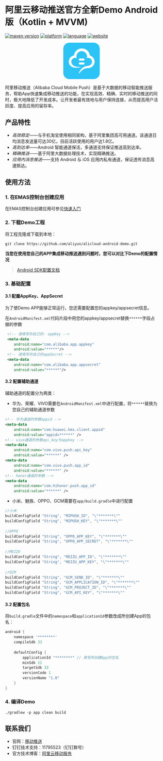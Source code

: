 # 阿里云移动推送官方全新Demo Android版（Kotlin + MVVM)
[![maven version](https://img.shields.io/badge/Maven-3.0.11-brightgreen.svg)](https://mhub.console.aliyun.com/#/download) [![platform](https://img.shields.io/badge/platform-android-lightgrey.svg)](https://developer.android.com/index.html) [![language](https://img.shields.io/badge/language-kotlin-orange.svg)](https://kotlinlang.org/) [![website](https://img.shields.io/badge/website-CloudPush-red.svg)](https://www.aliyun.com/product/cps)


<div align="center">
<img src="logo.png">
</div>

阿里移动推送（Alibaba Cloud Mobile Push）是基于大数据的移动智能推送服务，帮助App快速集成移动推送的功能，在实现高效、精确、实时的移动推送的同时，极大地降低了开发成本。让开发者最有效地与用户保持连接，从而提高用户活跃度、提高应用的留存率。

## 产品特性

-   *高效稳定*——与手机淘宝使用相同架构，基于阿里集团高可用通道。该通道日均消息发送量可达30亿，目前活跃使用的用户达1.8亿。
-   *高到达率*——Android 智能通道保活，多通道支持保证推送高到达率。
-   *精确推送*——基于阿里大数据处理技术，实现精确推送。
-   *应用内消息推送*——支持 Android 与 iOS 应用内私有通道，保证透传消息高速抵达。


## 使用方法

### 1. 在EMAS控制台创建应用

在EMAS控制台创建应用可参见[快速入门](https://help.aliyun.com/document_detail/436513.htm?spm=a2c4g.434639.0.0.62963e06nJThuT#topic-2225340)

### 2. 下载Demo工程

将工程克隆或下载到本地：

```shell
git clone https://github.com/aliyun/alicloud-android-demo.git
```

**当您在使用您自己的APP集成移动推送遇到问题时，您可以对比下Demo的配置情况**

>[Android SDK配置文档](https://help.aliyun.com/document_detail/51056.html)


###  3. 基础配置

#### 3.1 配置AppKey、AppSecret

为了使Demo APP能够正常运行，您还需要配置您的appkey/appsecret信息。

在`AndroidManifest.xml`代码片段中用您的appkey/appsecret替换`******`字段占据的参数

```xml
 <!-- 请填写你自己的- appKey -->
 <meta-data 
 	android:name="com.alibaba.app.appkey" 
 	android:value="*****"/> 
 <!-- 请填写你自己的appSecret -->
 <meta-data 
 	android:name="com.alibaba.app.appsecret" 
 	android:value="******"/> 
```

#### 3.2 配置辅助通道

辅助通道的配置分为两类：

+ 华为、荣耀、VIVO需要在`AndroidManifest.xml`中进行配置，将`******`替换为您自己的辅助通道参数

```xml
<!-- 华为通道的参数appid -->
<meta-data
	android:name="com.huawei.hms.client.appid"
	android:value="appid=******" />
<!-- vivo通道的参数api_key为appkey -->
<meta-data
	android:name="com.vivo.push.api_key"
	android:value="******" />
<meta-data
	android:name="com.vivo.push.app_id"
	android:value="******" />
<!-- honor通道的参数 -->
<meta-data
	android:name="com.hihonor.push.app_id"
	android:value="******" />
```

+ 小米、魅族、OPPO、GCM需要在`app/build.gradle`中进行配置

```groovy
//小米
buildConfigField "String", "MIPUSH_ID", "\"*******\""
buildConfigField "String", "MIPUSH_KEY", "\"*******\""

//OPPO
buildConfigField "String", "OPPO_APP_KEY", "\"*******\""
buildConfigField "String", "OPPO_APP_SECRET", "\"*******\""
        
//MEIZU
buildConfigField "String", "MEIZU_APP_ID", "\"*******\""
buildConfigField "String", "MEIZU_APP_KEY", "\"*******\""
       
//GCM
buildConfigField "String", "GCM_SEND_ID", "\"*******\""
buildConfigField "String", "GCM_APPLICATION_ID", "\"*******\""
buildConfigField "String", "GCM_PROJECT_ID", "\"*******\""
buildConfigField "String", "GCM_API_KEY", "\"*******\""
```


#### 3.2 配置包名

将`build.gradle`文件中的`namespace`和`applicationId`参数改成所创建App的包名：

```groovy
android {
	namespace '********'
	compileSdk 33
   
    defaultConfig {
        applicationId "********" // 填写所创建App的包名
        minSdk 21
        targetSdk 33
        versionCode 1
        versionName "1.0"
    }
}
```



### 4. 编译Demo

```
./gradlew -p app clean build
```

## 联系我们

-   官网：[移动推送](https://www.aliyun.com/product/cps)
-   钉钉技术支持：11795523（钉钉群号）
-   官方技术博客：[阿里云移动服务](https://yq.aliyun.com/teams/32)